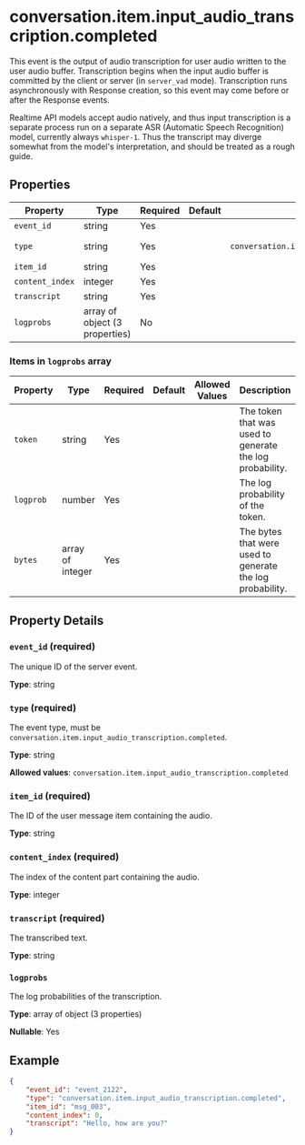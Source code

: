 # conversation.item.input_audio_transcription.completed

This event is the output of audio transcription for user audio written to the 
user audio buffer. Transcription begins when the input audio buffer is 
committed by the client or server (in `server_vad` mode). Transcription runs 
asynchronously with Response creation, so this event may come before or after 
the Response events.

Realtime API models accept audio natively, and thus input transcription is a 
separate process run on a separate ASR (Automatic Speech Recognition) model, 
currently always `whisper-1`. Thus the transcript may diverge somewhat from 
the model's interpretation, and should be treated as a rough guide.


## Properties

| Property | Type | Required | Default | Allowed Values | Description |
| -------- | ---- | -------- | ------- | -------------- | ----------- |
| `event_id` | string | Yes |  |  | The unique ID of the server event. |
| `type` | string | Yes |  | `conversation.item.input_audio_transcription.completed` | The event type, must be <br> `conversation.item.input_audio_transcription.completed`. <br>  |
| `item_id` | string | Yes |  |  | The ID of the user message item containing the audio. |
| `content_index` | integer | Yes |  |  | The index of the content part containing the audio. |
| `transcript` | string | Yes |  |  | The transcribed text. |
| `logprobs` | array of object (3 properties) | No |  |  | The log probabilities of the transcription. |


### Items in `logprobs` array

| Property | Type | Required | Default | Allowed Values | Description |
| -------- | ---- | -------- | ------- | -------------- | ----------- |
| `token` | string | Yes |  |  | The token that was used to generate the log probability. <br>  |
| `logprob` | number | Yes |  |  | The log probability of the token. <br>  |
| `bytes` | array of integer | Yes |  |  | The bytes that were used to generate the log probability. <br>  |

## Property Details

### `event_id` (required)

The unique ID of the server event.

**Type**: string

### `type` (required)

The event type, must be
`conversation.item.input_audio_transcription.completed`.


**Type**: string

**Allowed values**: `conversation.item.input_audio_transcription.completed`

### `item_id` (required)

The ID of the user message item containing the audio.

**Type**: string

### `content_index` (required)

The index of the content part containing the audio.

**Type**: integer

### `transcript` (required)

The transcribed text.

**Type**: string

### `logprobs`

The log probabilities of the transcription.

**Type**: array of object (3 properties)

**Nullable**: Yes

## Example

```json
{
    "event_id": "event_2122",
    "type": "conversation.item.input_audio_transcription.completed",
    "item_id": "msg_003",
    "content_index": 0,
    "transcript": "Hello, how are you?"
}

```

